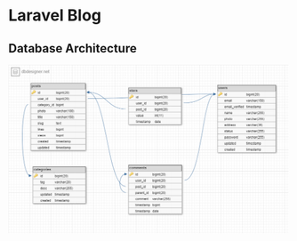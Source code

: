 # Laravel Blog

## Database Architecture
![alt text](https://github.com/dwirifki10/laravel-blog/blob/main/laravel_blog/docs/database_architecture.png)


